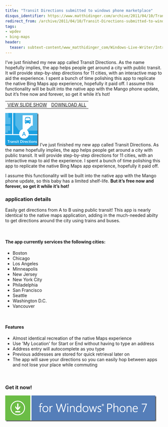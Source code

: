 ```yaml
---
title: "Transit Directions submitted to windows phone marketplace"
disqus_identifier: https://www.matthidinger.com/archive/2011/04/10/Transit-Directions-submitted-to-windows-phone-marketplace.aspx
redirect_from: /archive/2011/04/10/Transit-Directions-submitted-to-windows-phone-marketplace.aspx/
tags: 
- wpdev
- bing-maps
header:
  teaser: subtext-content/www_matthidinger_com/Windows-Live-Writer/Introducing-Transit-Directions-on-window_11E43/transit%20directions.jpg
---
```

I’ve just finished my new app called Transit Directions. As the name hopefully implies, the app helps people get around a city with public transit. It will provide step-by-step directions for 11 cities, with an interactive map to aid the experience. I spent a bunch of time polishing this app to replicate the native Bing Maps app experience, hopefully it paid off. I assume this functionality will be built into the native app with the Mango phone update, but it’s free now and forever, so get it while it’s hot!

|                                                                                                                                                                                |                                                                                                                                                                                       |
|--------------------------------------------------------------------------------------------------------------------------------------------------------------------------------|---------------------------------------------------------------------------------------------------------------------------------------------------------------------------------------|
| [VIEW SLIDE SHOW](https://cid-7b7c1346ed380da9.skydrive.live.com/redir.aspx?page=play&resid=7B7C1346ED380DA9!534&type=5&authkey=d8SFOnj6y5I%24&Bsrc=Photomail&Bpub=SDX.Photos) | [DOWNLOAD ALL](https://cid-7b7c1346ed380da9.skydrive.live.com/redir.aspx?page=downloadphotos&resid=7B7C1346ED380DA9!534&type=5&Bsrc=Photomail&Bpub=SDX.Photos&authkey=d8SFOnj6y5I%24) |

![](/images/subtext-content/www_matthidinger_com/Windows-Live-Writer/Introducing-Transit-Directions-on-window_11E43/4-10-2011%208-42-07%20PM_thumb.png)
I’ve just finished my new app called Transit Directions. As the name hopefully implies, the app helps people get around a city with public transit. It will provide step-by-step directions for 11 cities, with an interactive map to aid the experience. I spent a bunch of time polishing this app to replicate the native Bing Maps app experience, hopefully it paid off.

I assume this functionality will be built into the native app with the Mango phone update, so this baby has a limited shelf-life. **But it’s free now and forever, so get it while it’s hot!**

### application details

Easily get directions from A to B using public transit! This app is nearly identical to the native maps application, adding in the much-needed abilty to get directions around the city using trains and buses.

 

#### The app currently services the following cities:

- Boston
- Chicago
- Los Angeles
- Minneapolis
- New Jersey
- New York City
- Philadelphia
- San Francisco
- Seattle
- Washington D.C.
- Vancouver

 

#### Features

- Almost identical recreation of the native Maps experience
- Use 'My Location' for Start or End without having to type an address
- Address entry will autocomplete as you type
- Previous addresses are stored for quick retrieval later on
- The app will save your directions so you can easily hop between apps and not lose your place while commuting

 

### Get it now!

![](/images/subtext-content/www_matthidinger_com/Windows-Live-Writer/Introducing-Transit-Directions-on-window_11E43/wp7_English_480x80_blue4_fa367358-ca8f-4578-8823-739555dc80b1.png)


 

